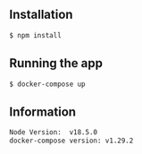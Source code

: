 ## Installation

```bash
$ npm install
```

## Running the app

```bash
$ docker-compose up
```

## Information

```bash
Node Version:  v18.5.0
docker-compose version: v1.29.2
```




